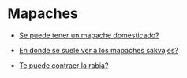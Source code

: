 # Mapaches

* [Se puede tener un mapache domesticado?](rde/README.md)

* [En donde se suele ver a los mapaches sakvajes?](src/README.md)

* [Te puede contraer la rabia?](lnd/README.md)
